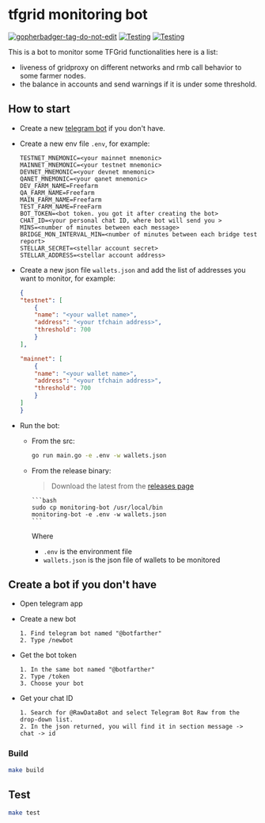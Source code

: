 # tfgrid monitoring bot

<a href='https://github.com/jpoles1/gopherbadger' target='_blank'>![gopherbadger-tag-do-not-edit](https://img.shields.io/badge/Go%20Coverage-48%25-brightgreen.svg?longCache=true&style=flat)</a>
[![Testing](https://github.com/threefoldtech/tfgrid-sdk-go/actions/workflows/monbot-test.yml/badge.svg?branch=development_mono)](https://github.com/threefoldtech/tfgrid-sdk-go/actions/workflows/monbot-test.yml) [![Testing](https://github.com/threefoldtech/tfgrid-sdk-go/actions/workflows/monbot-lint.yml/badge.svg?branch=development_mono)](https://github.com/threefoldtech/tfgrid-sdk-go/actions/workflows/monbot-lint.yml)

This is a bot to monitor some TFGrid functionalities here is a list:

- liveness of gridproxy on different networks and rmb call behavior to some farmer nodes.
- the balance in accounts and send warnings if it is under some threshold.

## How to start

- Create a new [telegram bot](README.md#create-a-bot-if-you-dont-have) if you don't have.
- Create a new env file `.env`, for example:

    ```env
    TESTNET_MNEMONIC=<your mainnet mnemonic>
    MAINNET_MNEMONIC=<your testnet mnemonic>
    DEVNET_MNEMONIC=<your devnet mnemonic>
    QANET_MNEMONIC=<your qanet mnemonic>
    DEV_FARM_NAME=Freefarm
    QA_FARM_NAME=Freefarm
    MAIN_FARM_NAME=Freefarm
    TEST_FARM_NAME=FreeFarm
    BOT_TOKEN=<bot token. you got it after creating the bot>
    CHAT_ID=<your personal chat ID, where bot will send you >
    MINS=<number of minutes between each message>
    BRIDGE_MON_INTERVAL_MIN=<number of minutes between each bridge test report>
    STELLAR_SECRET=<stellar account secret>
    STELLAR_ADDRESS=<stellar account address>
    ```

- Create a new json file `wallets.json` and add the list of addresses you want to monitor, for example:

    ```json
    {
    "testnet": [
        {
        "name": "<your wallet name>",
        "address": "<your tfchain address>",
        "threshold": 700
        }
    ],

    "mainnet": [
        {
        "name": "<your wallet name>",
        "address": "<your tfchain address>",
        "threshold": 700
        }
    ]
    }
    ```

- Run the bot:

  - From the src:
  
    ```bash
    go run main.go -e .env -w wallets.json
    ```
  - From the release binary:         
    > Download the latest from the [releases page](https://github.com/threefoldtech/tfgrid-sdk-go/releases)


        ```bash
        sudo cp monitoring-bot /usr/local/bin
        monitoring-bot -e .env -w wallets.json
        ```

    Where

    - `.env` is the environment file
    - `wallets.json` is the json file of wallets to be monitored

## Create a bot if you don't have

- Open telegram app
- Create a new bot

    ```ordered
    1. Find telegram bot named "@botfarther"
    2. Type /newbot
    ```

- Get the bot token

    ```ordered
    1. In the same bot named "@botfarther"
    2. Type /token
    3. Choose your bot
    ```

- Get your chat ID

    ```ordered
    1. Search for @RawDataBot and select Telegram Bot Raw from the drop-down list.
    2. In the json returned, you will find it in section message -> chat -> id
    ```

### Build

```bash
make build
```

## Test

```bash
make test
```

